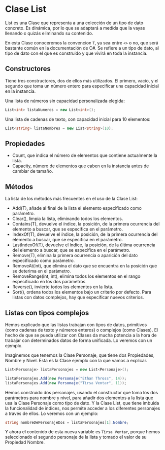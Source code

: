# Clase List

List es una Clase que representa a una colección de un tipo de dato concreto. Es dinámica, por lo que se adaptará a medida que la vayas llenando o quizás eliminando su contenido.

En esta Clase conoceremos la convencion `T`, ya sea entre `<>` o no, que será bastante común en la documentación de C#. Se refiere a un tipo de dato, al tipo de dato con el que es construido y que vivirá en toda la instancia. 

## Constructores

Tiene tres constructores, dos de ellos más utilizados. El primero, vacío, y el segundo que toma un número entero para especificar una capacidad inicial en la instancia.

Una lista de números sin capacidad personalizada elegida:

```cs
List<int> listaNumeros = new List<int>();
```

Una lista de cadenas de texto, con capacidad inicial para 10 elementos:

```cs
List<string> listaNombres = new List<string>(10);
```

## Propiedades

* Count, que indica el número de elementos que contiene actualmente la lista.
* Capacity, número de elementos que caben en la instancia antes de cambiar de tamaño.

## Métodos

La lista de los métodos más frecuentes en el uso de la Clase List:

* Add(T), añade al final de la lista el elemento especificado como parámetro.
* Clear(), limpia la lista, eliminando todos los elementos.
* Contains(T), devuelve el índice, la posición, de la primera ocurrencia del elemento a buscar, que se especifica en el parámetro.
* IndexOf(T), devuelve el índice, la posición, de la primera ocurrencia del elemento a buscar, que se especifica en el parámetro.
* LastIndexOf(T), devuelve el índice, la posición, de la última ocurrencia del elemento a buscar, que se especifica en el parámetro.
* Remove(T), elimina la primera ocurrencia o aparición del dato especificado como parámetro.
* RemoveAt(int), que elimina el dato que se encuentra en la posición que se deterima en el parámetro.
* RemoveRange(int, int), elimina todos los elementos en el rango especificado en los dos parámetros.
* Reverse(), invierte todos los elementos en la lista.
* Sort(), ordena todos los elementos bajo un criterio por defecto. Para listas con datos complejos, hay que especificar nuevos criterios.

## Listas con tipos complejos

Hemos explicado que las listas trabajan con tipos de datos, primitivos (como cadenas de texto y números enteros) o complejos (como Clases). El hecho de que se pueda utilizar con Clases da mucha potencia a la hora de trabajar con determinados datos de forma unificada. Lo veremos con un ejemplo.

Imaginemos que tenemos la Clase Personaje, que tiene dos Propiedades, Nombre y Nivel. Esta es la Clase ejemplo con la que vamos a explicar.

```cs
List<Personaje> listaPersonajes = new List<Personaje>();

listaPersonajes.Add(new Personaje("Ethan Thross", 14));
listaPersonajes.Add(new Personaje("Tirsa Ventar", 11));
```

Hemos construido dos personajes, usando el constructor que toma los dos parámetros para nombre y nivel, para añadir dos elementos a la lista que usa la Clase Personaje como tipo de dato. Y la Clase List, que tiene imbuida la funcionalidad de índices, nos permite acceder a los diferentes personajes a través de ellos. Lo veremos con un ejemplo:

```cs
string nombreDePersonajeDos = listaPersonajes[1].Nombre;
```

Y ahora el contenido de esta nueva variable es `Tirsa Ventar`, porque hemos seleccionado el segundo personaje de la lista y tomado el valor de su Propiedad Nombre.
